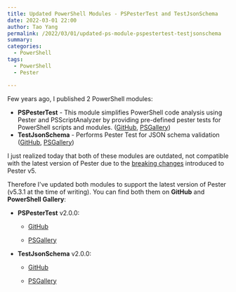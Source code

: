 ```yaml
---
title: Updated PowerShell Modules - PSPesterTest and TestJsonSchema
date: 2022-03-01 22:00
author: Tao Yang
permalink: /2022/03/01/updated-ps-module-pspestertest-testjsonschema
summary:
categories:
  - PowerShell
tags:
  - PowerShell
  - Pester

---
```


Few years ago, I published 2 PowerShell modules:

* **PSPesterTest** - This module simplifies PowerShell code analysis using Pester and PSScriptAnalyzer by providing pre-defined pester tests for PowerShell scripts and modules. ([GitHub](https://www.powershellgallery.com/packages/PSPesterTest/), [PSGallery](https://github.com/tyconsulting/PSPesterTest-PSModule))
* **TestJsonSchema** - Performs Pester Test for JSON schema validation ([GitHub](https://github.com/tyconsulting/TestJsonSchema-PS), [PSGallery](https://www.powershellgallery.com/packages/TestJsonSchema/))

I just realized today that both of these modules are outdated, not compatible with the latest version of Pester due to the [breaking changes](https://pester-docs.netlify.app/docs/migrations/breaking-changes-in-v5) introduced to Pester v5.

Therefore I've updated both modules to support the latest version of Pester (v5.3.1 at the time of writing). You can find both them on **GitHub** and **PowerShell Gallery**:

* **PSPesterTest** v2.0.0:

  * [GitHub](https://www.powershellgallery.com/packages/PSPesterTest/)

  * [PSGallery](https://github.com/tyconsulting/PSPesterTest-PSModule)

* **TestJsonSchema** v2.0.0:

  * [GitHub](https://github.com/tyconsulting/TestJsonSchema-PS)

  * [PSGallery](https://www.powershellgallery.com/packages/TestJsonSchema/)
